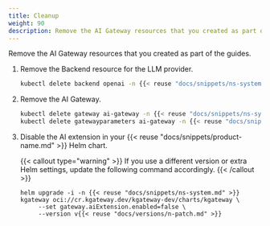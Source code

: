 ```yaml
---
title: Cleanup
weight: 90
description: Remove the AI Gateway resources that you created as part of the guides. 
---
```


Remove the AI Gateway resources that you created as part of the guides.

1. Remove the Backend resource for the LLM provider.

   ```sh
   kubectl delete backend openai -n {{< reuse "docs/snippets/ns-system.md" >}}
   ```

1. Remove the AI Gateway.

   ```sh
   kubectl delete gateway ai-gateway -n {{< reuse "docs/snippets/ns-system.md" >}}
   kubectl delete gatewayparameters ai-gateway -n {{< reuse "docs/snippets/ns-system.md" >}}
   ```

1. Disable the AI extension in your {{< reuse "docs/snippets/product-name.md" >}} Helm chart.

   {{< callout type="warning" >}}
   If you use a different version or extra Helm settings, update the following command accordingly.
   {{< /callout >}}

   ```shell
   helm upgrade -i -n {{< reuse "docs/snippets/ns-system.md" >}} kgateway oci://cr.kgateway.dev/kgateway-dev/charts/kgateway \
        --set gateway.aiExtension.enabled=false \
        --version v{{< reuse "docs/versions/n-patch.md" >}}
   ```

